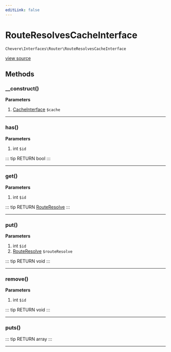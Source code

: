 ```yaml
---
editLink: false
---
```


# RouteResolvesCacheInterface

`Chevere\Interfaces\Router\RouteResolvesCacheInterface`

[view source](https://github.com/chevere/chevere/blob/master/interfaces/Router/RouteResolvesCacheInterface.php)

## Methods

### __construct()

**Parameters**

1. [CacheInterface](../Cache/CacheInterface.md) `$cache`

---

### has()

**Parameters**

1. int `$id`

::: tip RETURN
bool
:::

---

### get()

**Parameters**

1. int `$id`

::: tip RETURN
[RouteResolve](../../Components/Router/RouteResolve.md)
:::

---

### put()

**Parameters**

1. int `$id`
2. [RouteResolve](../../Components/Router/RouteResolve.md) `$routeResolve`

::: tip RETURN
void
:::

---

### remove()

**Parameters**

1. int `$id`

::: tip RETURN
void
:::

---

### puts()

::: tip RETURN
array
:::

---

